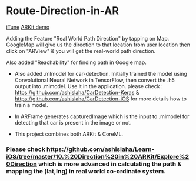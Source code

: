 # Route-Direction-in-AR

[iTune](https://itunes.apple.com/us/app/route-direction-ar/id1284255454?ls=1&mt=8)
[ARKit demo](https://www.youtube.com/watch?v=0nMcfBg_so0&t=5s)

Adding the Feature "Real World Path Direction" by tapping on Map. GoogleMap will give us the direction to that location from user location then click on "ARView" & you will get the real-world path direction.

Also added "Reachability" for finding path in Google map.

* Also added .mlmodel for car-detection. Initially trained the model using Convolutional Neural Network in TensorFlow, then convert the .h5 output into .mlmodel.
Use it in the application. please check : https://github.com/ashislaha/CarDetection-Keras & https://github.com/ashislaha/CarDetection-iOS for more details how to train a model.

* In ARFrame generates capturedImage which is the input to .mlmodel for detecting that car is present in the image or not.

* This project combines both ARKit & CoreML.

### Please check https://github.com/ashislaha/Learn-iOS/tree/master/10.%20Direction%20in%20ARKit/Explore%20Direction which is more advanced in calculating the path & mapping the (lat,lng) in real world co-ordinate system.
